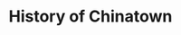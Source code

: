---
pid: vp40
title: History of Chinatown
location_transcription: Chinatown
coordinates: "[-75.152835018222, 39.955074657401]"
zipcode: '19119'
gen_neighborhood: Northwest Philadelphia
neighborhood: Mount Airy
outside_phl: 
age: '35'
age_range: 30-39
instagram: 
image_file_name: vp_40.jpg
proposal_transcription: 
topic: History,Neighborhoods
topic_summary: 0, 0, 0
type: Other No Form
keywords_other: chinatown, history
credit: Sarah Napolitan
image_labels: 
twitter: 
facebook: 
permalink: "/monuments/vp40/"
layout: item-page
---